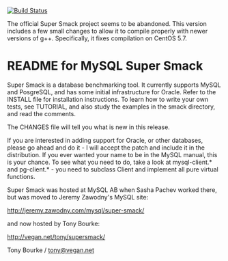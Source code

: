 [![Build Status](https://travis-ci.org/winebarrel/super-smack.svg?branch=master)](https://travis-ci.org/winebarrel/super-smack)

The official Super Smack project seems to be abandoned. This version
includes a few small changes to allow it to compile properly with
newer versions of g++. Specifically, it fixes compilation on CentOS 5.7.

# README for MySQL Super Smack

Super Smack is a database benchmarking tool. It currently supports
MySQL and PosgreSQL, and has some initial infrastructure for
Oracle. Refer to the INSTALL file for installation instructions. To
learn how to write your own tests, see TUTORIAL, and also study the
examples in the smack directory, and read the comments.

The CHANGES file will tell you what is new in this release.

If you are interested in adding support for Oracle, or other
databases, please go ahead and do it - I will accept the patch and
include it in the distribution. If you ever wanted your name to be in
the MySQL manual, this is your chance. To see what you need to do,
take a look at mysql-client.* and pg-client.* - you need to subclass
Client and implement all pure virtual functions.

Super Smack was hosted at MySQL AB when Sasha Pachev worked there, but
was moved to Jeremy Zawodny's MySQL site:

  http://jeremy.zawodny.com/mysql/super-smack/

and now hosted by Tony Bourke: 

  http://vegan.net/tony/supersmack/

Tony Bourke / tony@vegan.net
